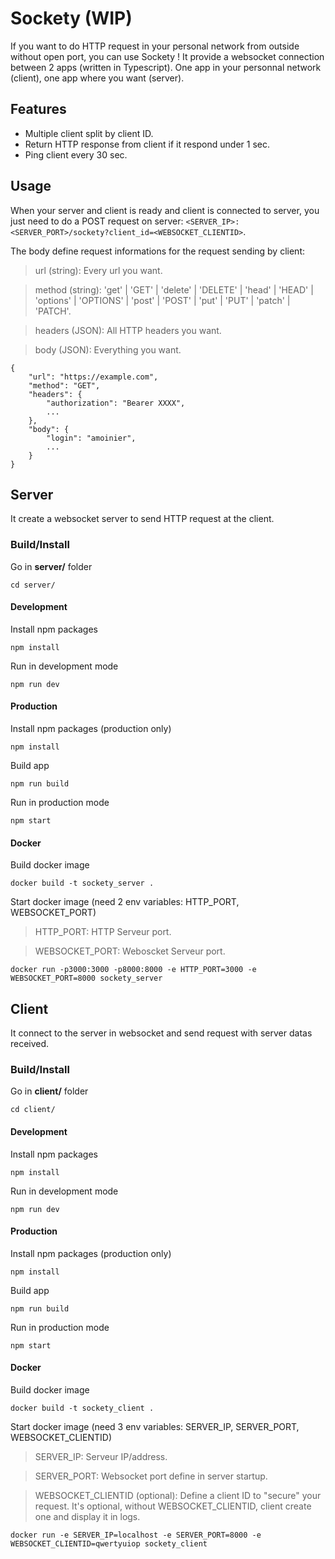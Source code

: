 # Sockety (WIP)

If you want to do HTTP request in your personal network from outside without open port, you can use Sockety ! It provide a websocket connection between 2 apps (written in Typescript).
One app in your personnal network (client), one app where you want (server).

## Features
* Multiple client split by client ID.
* Return HTTP response from client if it respond under 1 sec.
* Ping client every 30 sec.

## Usage
When your server and client is ready and client is connected to server, you just need to do a POST request on server:
`<SERVER_IP>:<SERVER_PORT>/sockety?client_id=<WEBSOCKET_CLIENTID>`.

The body define request informations for the request sending by client:
> url (string): Every url you want.

> method (string): 'get' | 'GET' | 'delete' | 'DELETE' | 'head' | 'HEAD' | 'options' | 'OPTIONS' | 'post' | 'POST' | 'put' | 'PUT' | 'patch' | 'PATCH'.

> headers (JSON): All HTTP headers you want.

> body (JSON): Everything you want.

```
{
	"url": "https://example.com",
	"method": "GET",
	"headers": {
		"authorization": "Bearer XXXX",
		...
	},
	"body": {
		"login": "amoinier",
		...
	}
}
```

## Server
It create a websocket server to send HTTP request at the client.

### Build/Install
Go in **server/** folder
```
cd server/
```

#### Development
Install npm packages
```
npm install
```

Run in development mode
```
npm run dev
```

#### Production
Install npm packages (production only)
```
npm install
```

Build app
```
npm run build
```

Run in production mode
```
npm start
```

#### Docker
Build docker image
```
docker build -t sockety_server .
```
Start docker image (need 2 env variables: HTTP_PORT, WEBSOCKET_PORT)
> HTTP_PORT: HTTP Serveur port.

> WEBSOCKET_PORT: Weboscket Serveur port.
```
docker run -p3000:3000 -p8000:8000 -e HTTP_PORT=3000 -e WEBSOCKET_PORT=8000 sockety_server 
```

## Client
It connect to the server in websocket and send request with server datas received.

### Build/Install
Go in **client/** folder
```
cd client/
```

#### Development
Install npm packages

```
npm install
```

Run in development mode
```
npm run dev
``` 

#### Production
Install npm packages (production only)
```
npm install
```

Build app
```
npm run build
```

Run in production mode
```
npm start
```

#### Docker
Build docker image
```
docker build -t sockety_client .
```

Start docker image (need 3 env variables: SERVER_IP, SERVER_PORT, WEBSOCKET_CLIENTID)
> SERVER_IP: Serveur IP/address.

> SERVER_PORT: Websocket port define in server startup.

> WEBSOCKET_CLIENTID (optional): Define a client ID to "secure" your request. It's optional, without WEBSOCKET_CLIENTID, client create one and display it in logs.
```
docker run -e SERVER_IP=localhost -e SERVER_PORT=8000 -e WEBSOCKET_CLIENTID=qwertyuiop sockety_client
```

